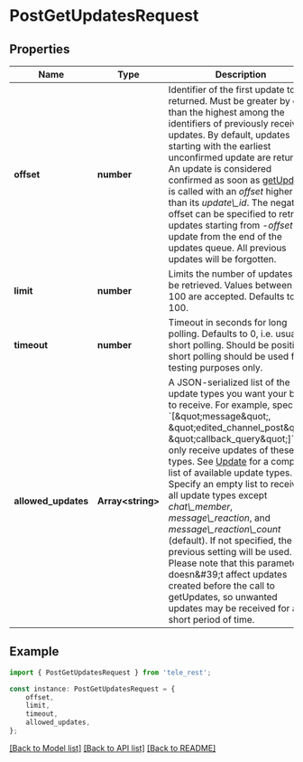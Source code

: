 # PostGetUpdatesRequest


## Properties

Name | Type | Description | Notes
------------ | ------------- | ------------- | -------------
**offset** | **number** | Identifier of the first update to be returned. Must be greater by one than the highest among the identifiers of previously received updates. By default, updates starting with the earliest unconfirmed update are returned. An update is considered confirmed as soon as [getUpdates](https://core.telegram.org/bots/api/#getupdates) is called with an *offset* higher than its *update\\_id*. The negative offset can be specified to retrieve updates starting from *-offset* update from the end of the updates queue. All previous updates will be forgotten. | [optional] [default to undefined]
**limit** | **number** | Limits the number of updates to be retrieved. Values between 1-100 are accepted. Defaults to 100. | [optional] [default to 100]
**timeout** | **number** | Timeout in seconds for long polling. Defaults to 0, i.e. usual short polling. Should be positive, short polling should be used for testing purposes only. | [optional] [default to 0]
**allowed_updates** | **Array&lt;string&gt;** | A JSON-serialized list of the update types you want your bot to receive. For example, specify &#x60;[\&quot;message\&quot;, \&quot;edited_channel_post\&quot;, \&quot;callback_query\&quot;]&#x60; to only receive updates of these types. See [Update](https://core.telegram.org/bots/api/#update) for a complete list of available update types. Specify an empty list to receive all update types except *chat\\_member*, *message\\_reaction*, and *message\\_reaction\\_count* (default). If not specified, the previous setting will be used.    Please note that this parameter doesn\&#39;t affect updates created before the call to getUpdates, so unwanted updates may be received for a short period of time. | [optional] [default to undefined]

## Example

```typescript
import { PostGetUpdatesRequest } from 'tele_rest';

const instance: PostGetUpdatesRequest = {
    offset,
    limit,
    timeout,
    allowed_updates,
};
```

[[Back to Model list]](../README.md#documentation-for-models) [[Back to API list]](../README.md#documentation-for-api-endpoints) [[Back to README]](../README.md)
